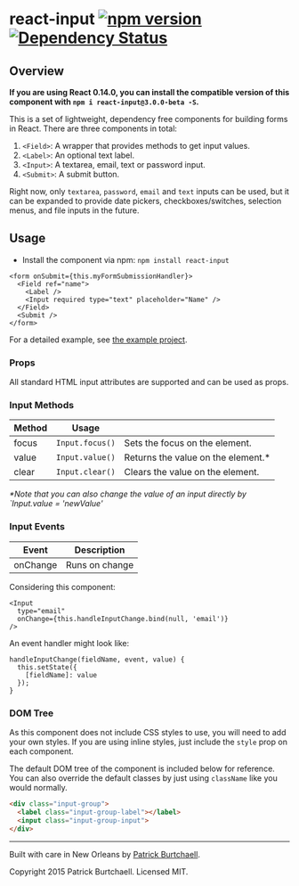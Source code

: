 # react-input [![npm version](https://badge.fury.io/js/react-input.svg)](http://badge.fury.io/js/react-input) [![Dependency Status](https://david-dm.org/pburtchaell/react-classes.svg)](https://david-dm.org/pburtchaell/react-input)

## Overview

**If you are using React 0.14.0, you can install the compatible version of this component with `npm i react-input@3.0.0-beta -S`.**

This is a set of lightweight, dependency free components for building forms in React. There are three components in total:

1. `<Field>`: A wrapper that provides methods to get input values.
2. `<Label>`: An optional text label.
3. `<Input>`: A textarea, email, text or password input.
4. `<Submit>`: A submit button.

Right now, only `textarea`, `password`, `email` and `text` inputs can be used, but it can be expanded to provide date pickers, checkboxes/switches, selection menus, and file inputs in the future.

## Usage

- Install the component via npm: `npm install react-input`

```
<form onSubmit={this.myFormSubmissionHandler}>
  <Field ref="name">
    <Label />
    <Input required type="text" placeholder="Name" />
  </Field>
  <Submit />
</form>
```

For a detailed example, see [the example project](/example).

### Props

All standard HTML input attributes are supported and can be used as props.

### Input Methods

| Method  | Usage             |                                     |
|-------- |-----------------  |------------------------------------ |
| focus   | `Input.focus()`   | Sets the focus on the element.      |
| value   | `Input.value()`   | Returns the value on the element.*  |
| clear   | `Input.clear()`   | Clears the value on the element.    |

_*Note that you can also change the value of an input directly by `Input.value = 'newValue'_

### Input Events

| Event     | Description                               |
|---------  |-----------------------------------------  |
| onChange  | Runs on change                            |

Considering this component:

```
<Input
  type="email"
  onChange={this.handleInputChange.bind(null, 'email')}
/>
```

An event handler might look like:

```
handleInputChange(fieldName, event, value) {
  this.setState({
    [fieldName]: value
  });
}
```

### DOM Tree

As this component does not include CSS styles to use, you will need to add your own styles. If you are using inline styles, just include the `style` prop on each component.

The default DOM tree of the component is included below for reference. You can also override the default classes by just using `className` like you would normally.

```html
<div class="input-group">
  <label class="input-group-label"></label>
  <input class="input-group-input">
</div>
```

---
Built with care in New Orleans by [Patrick Burtchaell](http://twitter.com/pburtchaell).

Copyright 2015 Patrick Burtchaell. Licensed MIT.
